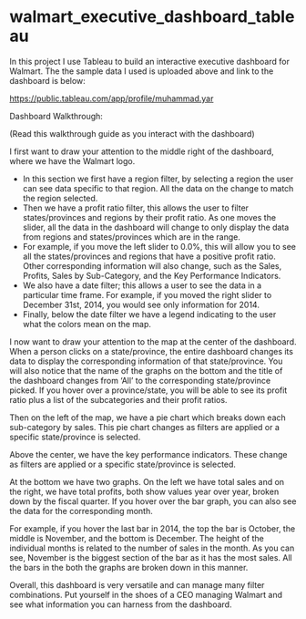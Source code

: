 # walmart_executive_dashboard_tableau
In this project I use Tableau to build an interactive executive dashboard for Walmart. 
The the sample data I used is uploaded above and link to the dashboard is below:

https://public.tableau.com/app/profile/muhammad.yar

Dashboard Walkthrough: 

(Read this walkthrough guide as you interact with the dashboard)

I first want to draw your attention to the middle right of the dashboard, where we have the Walmart logo. 
  -	In this section we first have a region filter, by selecting a region the user can see data specific to that region. All   the data on the change to match the region selected. 
  -	Then we have a profit ratio filter, this allows the user to filter states/provinces and regions by their profit ratio.    As one moves the slider, all the data in the dashboard will change to only display the data from regions and                states/provinces which are in the range. 
  -	For example, if you move the left slider to 0.0%, this will allow you to see all the states/provinces and regions that    have a positive profit ratio. Other corresponding information will also change, such as the Sales, Profits, Sales by        Sub-Category, and the Key Performance Indicators. 
  -	We also have a date filter; this allows a user to see the data in a particular time frame. For example, if you moved      the right slider to December 31st, 2014, you would see only information for 2014. 
  -	Finally, below the date filter we have a legend indicating to the user what the colors mean on the map. 
  
I now want to draw your attention to the map at the center of the dashboard. When a person clicks on a state/province, the entire dashboard changes its data to display the corresponding information of that state/province. You will also notice that the name of the graphs on the bottom and the title of the dashboard changes from ‘All’ to the corresponding state/province picked. If you hover over a province/state, you will be able to see its profit ratio plus a list of the subcategories and their profit ratios.

Then on the left of the map, we have a pie chart which breaks down each sub-category by sales. This pie chart changes as filters are applied or a specific state/province is selected. 

Above the center, we have the key performance indicators. These change as filters are applied or a specific state/province is selected. 

At the bottom we have two graphs. On the left we have total sales and on the right, we have total profits, both show values year over year, broken down by the fiscal quarter. If you hover over the bar graph, you can also see the data for the corresponding month. 

For example, if you hover the last bar in 2014, the top the bar is October, the middle is November, and the bottom is December. The height of the individual months is related to the number of sales in the month. As you can see, November is the biggest section of the bar as it has the most sales. All the bars in the both the graphs are broken down in this manner. 

Overall, this dashboard is very versatile and can manage many filter combinations. Put yourself in the shoes of a CEO managing Walmart and see what information you can harness from the dashboard. 


